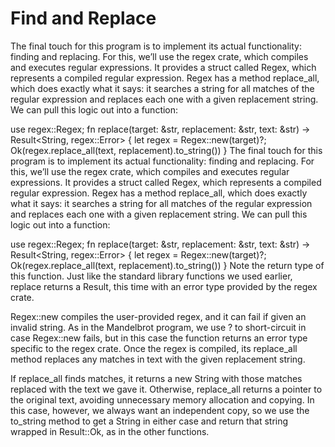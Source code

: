 # Find and Replace
The final touch for this program is to implement its actual functionality: finding and replacing. For this, we’ll use the regex crate, which compiles and executes regular expressions. It provides a struct called Regex, which represents a compiled regular expression. Regex has a method replace_all, which does exactly what it says: it searches a string for all matches of the regular expression and replaces each one with a given replacement string. We can pull this logic out into a function:


use regex::Regex;
fn replace(target: &str, replacement: &str, text: &str)
    -> Result<String, regex::Error>
{
    let regex = Regex::new(target)?;
    Ok(regex.replace_all(text, replacement).to_string())
}
The final touch for this program is to implement its actual functionality: finding and replacing. For this, we’ll use the regex crate, which compiles and executes regular expressions. It provides a struct called Regex, which represents a compiled regular expression. Regex has a method replace_all, which does exactly what it says: it searches a string for all matches of the regular expression and replaces each one with a given replacement string. We can pull this logic out into a function:


use regex::Regex;
fn replace(target: &str, replacement: &str, text: &str)
    -> Result<String, regex::Error>
{
    let regex = Regex::new(target)?;
    Ok(regex.replace_all(text, replacement).to_string())
}
Note the return type of this function. Just like the standard library functions we used earlier, replace returns a Result, this time with an error type provided by the regex crate.

Regex::new compiles the user-provided regex, and it can fail if given an invalid string. As in the Mandelbrot program, we use ? to short-circuit in case Regex::new fails, but in this case the function returns an error type specific to the regex crate. Once the regex is compiled, its replace_all method replaces any matches in text with the given replacement string.

If replace_all finds matches, it returns a new String with those matches replaced with the text we gave it. Otherwise, replace_all returns a pointer to the original text, avoiding unnecessary memory allocation and copying. In this case, however, we always want an independent copy, so we use the to_string method to get a String in either case and return that string wrapped in Result::Ok, as in the other functions.

